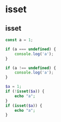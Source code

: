 isset
======

## isset

```ts
const a = 1;

if (a === undefined) {
    console.log('a');
}

if (a !== undefined) {
    console.log('a');
}
```

```php
$a = 1;
if (!isset($a)) {
    echo "a";
}
if (isset($a)) {
    echo "a";
}
```